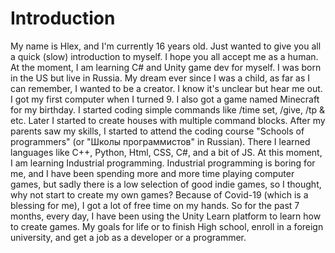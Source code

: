 # Introduction
My name is Hlex, and I'm currently 16 years old. Just wanted to give you all a quick (slow) introduction to myself. I hope you all accept me as a human. At the moment, I am learning C# and Unity game dev for myself.  I was born in the US but live in Russia.  My dream ever since I was a child, as far as I can remember, I wanted to be a creator. I know it's unclear but hear me out. I got my first computer when I turned 9. I also got a game named Minecraft for my birthday. I started coding simple commands like /time set, /give, /tp &amp; etc. Later I started to create houses with multiple command blocks. After my parents saw my skills, I started to attend the coding course "Schools of programmers" (or "Школы программистов" in Russian). There I learned languages like C++, Python, Html, CSS, C#, and a bit of JS. At this moment, I am learning Industrial programming. Industrial programming is boring for me, and I have been spending more and more time playing computer games, but sadly there is a low selection of good indie games, so I thought, why not start to create my own games? Because of Covid-19 (which is a blessing for me), I got a lot of free time on my hands. So for the past 7 months, every day,  I have been using the Unity Learn platform to learn how to create games. My goals for life or to finish High school, enroll in a foreign university, and get a job as a developer or a programmer.
